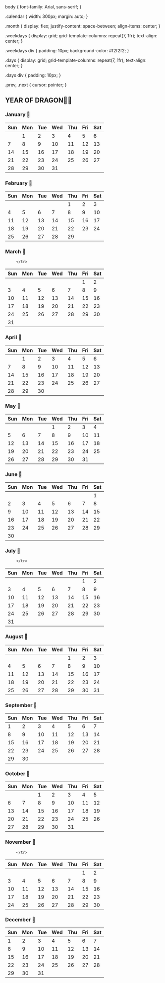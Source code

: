 <!DOCTYPE html>
<html lang="en">
<head>
    body {
  font-family: Arial, sans-serif;
}

.calendar {
  width: 300px;
  margin: auto;
}

.month {
  display: flex;
  justify-content: space-between;
  align-items: center;
}

.weekdays {
  display: grid;
  grid-template-columns: repeat(7, 1fr);
  text-align: center;
}

.weekdays div {
  padding: 10px;
  background-color: #f2f2f2;
}

.days {
  display: grid;
  grid-template-columns: repeat(7, 1fr);
  text-align: center;
}

.days div {
  padding: 10px;
}

.prev, .next {
  cursor: pointer;
}

<h2>YEAR OF DRAGON🐉🐲</h2>

<!-- January -->
<!-- January -->
<h3>January 🎉</h3>
<table>
  <thead>
    <tr>
      <th>Sun</th>
      <th>Mon</th>
      <th>Tue</th>
      <th>Wed</th>
      <th>Thu</th>
      <th>Fri</th>
      <th>Sat</th>
    </tr>
  </thead>
  <tbody>
    <!-- January -->
    <tr>
      <td></td><td class="monday holiday">1</td><td>2</td><td>3</td><td>4</td><td>5</td><td>6</td>
    </tr>
    <tr>
      <td>7</td><td>8</td><td>9</td><td>10</td><td>11</td><td>12</td><td>13</td>
    </tr>
    <tr>
      <td>14</td><td>15</td><td>16</td><td>17</td><td>18</td><td>19</td><td>20</td>
    </tr>
    <tr>
      <td>21</td><td>22</td><td>23</td><td>24</td><td>25</td><td>26</td><td>27</td>
    </tr>
    <tr>
      <td>28</td><td>29</td><td>30</td><td>31</td><td></td><td></td><td></td>
    </tr>
  </tbody>
</table>


<!-- February --><!-- February --><!-- <!-- February -->
<h3>February 💓</h3>
<table>
  <thead>
    <tr>
      <th>Sun</th>
      <th>Mon</th>
      <th>Tue</th>
      <th>Wed</th>
      <th>Thu</th>
      <th>Fri</th>
      <th>Sat</th>
    </tr>
  </thead>
  <tbody>
    <!-- February -->
    <tr>
      <td></td><td></td><td></td><td></td><td>1</td><td>2</td><td>3</td>
    </tr>
    <tr>
      <td>4</td><td>5</td><td>6</td><td>7</td><td>8</td><td class="friday holiday">9</td><td class="saturday holiday">10</td>
    </tr>
    <tr>
      <td>11</td><td>12</td><td>13</td><td>14</td><td>15</td><td>16</td><td>17</td>
    </tr>
    <tr>
      <td>18</td><td>19</td><td>20</td><td>21</td><td>22</td><td>23</td><td>24</td>
    </tr>
    <tr>
      <td class="sunday holiday">25</td><td>26</td><td>27</td><td>28</td><td>29</td><td></td><td></td>
    </tr>
  </tbody>
</table>

<!-- March -->
<h3>March 🌸</h3>
<table>
  <thead>
    <tr>
      <th>Sun</th>
      <th>Mon</th>
      <th>Tue</th>
      <th>Wed</th>
      <th>Thu</th>
      <th>Fri</th>
      <th>Sat</th>
    </tr>
  </thead>
  <tbody>
    <!-- March -->
    <tr>
      <td></td><td></td><td></td><td></td><td></td><td class="friday">1</td><td>2</td>
    </tr>
    <tr>
      <td>3</td><td>4</td><td>5</td><td>6</td><td>7</td><td>8</td><td>9</td>
    </tr>
    <tr>
      <td>10</td><td class="monday holiday">11</td><td class="tuesday holiday">12</td><td>13</td><td>14</td><td>15</td><td>16</td>
    </tr>
    <tr>
      <td>17</td><td>18</td><td>19</td><td>20</td><td>21</td><td>22</td><td>23</td>
    <tr>
    <tr>
      <td>24</td><td>25</td><td>26</td><td>27</td><td class="thursday holiday">28</td><td class="friday holiday">29</td><td class="saturday holiday">30</td>
      <tr>
      <tr>
      <td class="sunday holiday">31</td> 
   
         </tr>
  </tbody>
</table>

<!-- Add more months with the same styling and structure -->
<!-- April -->
<h3>April 🌷</h3>
<table>
  <thead>
    <tr>
      <th>Sun</th>
      <th>Mon</th>
      <th>Tue</th>
      <th>Wed</th>
      <th>Thu</th>
      <th>Fri</th>
      <th>Sat</th>
    </tr>
  </thead>
  <tbody>
    <!-- April -->    <tr>
      <td></td><td>1</td><td>2</td><td>3</td><td>4</td><td>5</td><td>6</td>
    </tr>
    <tr>
      <td>7</td><td class="monday holiday">8</td><td class="tuesday holiday">9</td><td class="wednesday holiday">10</td><td>11</td><td>12</td><td>13</td>
    </tr>
    <tr>
      <td>14</td><td>15</td><td>16</td><td>17</td><td>18</td><td>19</td><td>20</td>
    </tr>
    <tr>
      <td>21</td><td>22</td><td>23</td><td>24</td><td>25</td><td>26</td><td>27</td>
    </tr>
    <tr>
      <td>28</td><td>29</td><td>30</td></td><td></td><td></td><td></td>
    </tr>
  </tbody>
</table>


<!-- May -->
<h3>May 🌸</h3>
<table>
  <thead>
    <tr>
      <th>Sun</th>
      <th>Mon</th>
      <th>Tue</th>
      <th>Wed</th>
      <th>Thu</th>
      <th>Fri</th>
      <th>Sat</th>
    </tr>
  </thead>
  <tbody>
    <tr>
      <td></td>
      <td></td>
      <td></td>
      <td class="wednesday holiday">1</td>
      <td>2</td>
      <td>3</td>
      <td>4</td>
    </tr>
    <tr>
      <td>5</td>
      <td>6</td>
      <td>7</td>
      <td>8</td>
      <td>9</td>
      <td>10</td>
      <td>11</td>
    </tr>
    <tr>
      <td>12</td>
      <td>13</td>
      <td>14</td>
      <td>15</td>
      <td>16</td>
      <td>17</td>
      <td>18</td>
    </tr>
    <tr>
      <td>19</td>
      <td>20</td>
      <td>21</td>
      <td>22</td>
      <td>23</td>
      <td>24</td>
      <td>25</td>
    </tr>
    <tr>
      <td>26</td>
      <td>27</td>
      <td>28</td>
      <td>29</td>
      <td>30</td>
      <td>31</td>
      <td></td>
    </tr>
  </tbody>
</table>



  </thead>
  <tbody>
    <!-- June -->
    <!-- Add rows for June -->
  </tbody>
</table>
<!-- June -->
<h3>June 🌼</h3>
<table>
  <thead>
    <tr>
      <th>Sun</th>
      <th>Mon</th>
      <th>Tue</th>
      <th>Wed</th>
      <th>Thu</th>
      <th>Fri</th>
      <th>Sat</th>
    </tr>
  </thead>
  <tbody>
    <!-- June -->
    <tr>
      <td></td>
      <td></td>
      <td></td>
      <td></td>
      <td></td>
      <td></td>
      <td>1</td>
    </tr>
    <tr>
      <td>2</td>
      <td>3</td>
      <td>4</td>
      <td>5</td>
      <td>6</td>
      <td>7</td>
      <td>8</td>
    </tr>
    <tr>
      <td>9</td>
      <td>10</td>
      <td>11</td>
      <td class="wednesday holiday">12</td></td>
      <td>13</td>
      <td>14</td>
      <td>15</td>
    </tr>
    <tr>
      <td>16</td>
      <td class="monday holiday">17</td>
      <td>18</td>
      <td>19</td>
      <td>20</td>
      <td>21</td>
      <td>22</td>
    </tr>
    <tr>
      <td>23</td>
      <td>24</td>
      <td>25</td>
      <td>26</td>
      <td>27</td>
      <td>28</td>
      <td>29</td>
    </tr>
    <tr>
      <td>30</td>
      <td></td>
      <td></td>
      <td></td>
      <td></td>
      <td></td>
      <td></td>
    </tr>
  </tbody>
</table>

<!-- July -->
<h3>July  🍓</h3>
<tr>
  <td></td> <!-- Placeholder for July 1st, which is Monday --><table>
  <thead>
    <tr>
      <th>Sun</th>
      <th>Mon</th>
      <th>Tue</th>
      <th>Wed</th>
      <th>Thu</th>
      <th>Fri</th>
      <th>Sat</th>
    </tr>
  </thead>
  <tbody>
    <!-- March -->
    <tr>
      <td></td><td></td><td></td><td></td><td></td><td>1</td><td>2</td>
    </tr>
    <tr>
      <td>3</td><td>4</td><td>5</td><td>6</td><td>7</td><td>8</td><td>9</td>
    </tr>
    <tr>
      <td>10</td><td>11</td><td>12</td><td>13</td><td>14</td><td>15</td><td>16</td>
    </tr>
    <tr>
      <td>17</td><td>18</td><td>19</td><td>20</td><td>21</td><td>22</td><td>23</td>
    <tr>
    <tr>
      <td>24</td><td>25</td><td>26</td><td>27</td><td>28</td><td>29</td><td>30</td>
      <tr>
      <tr>
      <td>31</td> 
   
         </tr>



  </tbody>
</table>

<!-- August -->
<h3>August 🍄</h3>
<table>
  <thead>
    <tr>
      <th>Sun</th>
      <th>Mon</th>
      <th>Tue</th>
      <th>Wed</th>
      <th>Thu</th>
      <th>Fri</th>
      <th>Sat</th>
    </tr>
  </thead>
  <tbody>
    <!-- August -->
    <tr>
      <td></td><td></td><td></td><td></td><td>1</td><td>2</td><td>3</td>
    </tr>
    <tr>
      <td>4</td><td>5</td><td>6</td><td>7</td><td>8</td><td>9</td><td>10</td>
    </tr>
    <tr>
      <td>11</td><td>12</td><td>13</td><td>14</td><td>15</td><td>16</td><td>17</td>
    </tr>
    <tr>
      <td>18</td><td>19</td><td>20</td><td class="wednesday holiday">21</td><td>22</td><td>23</td><td>24</td>
    </tr>
    <tr>
      <td>25</td><td class="monday holiday">26</td><td>27</td><td>28</td><td>29</td><td>30</td><td>31</td>
    </tr>
    </tbody>
</table><!-- September -->
<h3>September 🍂</h3>
<table>
  <thead>
    <tr>
      <th>Sun</th>
      <th>Mon</th>
      <th>Tue</th>
      <th>Wed</th>
      <th>Thu</th>
      <th>Fri</th>
      <th>Sat</th>
    </tr>
  </thead>
  <tbody>
    <!-- September -->
    <tr>
      <td>1</td><td>2</td><td>3</td><td>4</td><td>5</td><td>6</td><td>7</td>
    </tr>
    <tr>
      <td>8</td><td>9</td><td>10</td><td>11</td><td>12</td><td>13</td><td>14</td>
    </tr>
    <tr>
      <td>15</td><td>16</td><td>17</td><td>18</td><td>19</td><td>20</td><td>21</td>
    <tr>
    <tr>
      <td>22</td><td>23</td><td>24</td><td>25</td><td>26</td><td>27</td><td>28</td>
    <tr>
    <tr>
      <td>29</td><td>30</td>

  </tbody>
</table>

<!-- October -->
<h3>October 🎃</h3>
<table>
  <thead>
    <tr>
      <th>Sun</th>
      <th>Mon</th>
      <th>Tue</th>
      <th>Wed</th>
      <th>Thu</th>
      <th>Fri</th>
      <th>Sat</th>
    </tr>
  </thead>
  <tbody>
    <!-- October -->
    <tr>
      <td></td><td></td><td>1</td><td>2</td><td>3</td><td>4</td><td>5</td>
    </tr>
    <tr>
      <td>6</td><td>7</td><td>8</td><td>9</td><td>10</td><td>11</td><td>12</td>
    </tr>
    <tr>
      <td>13</td><td>14</td><td>15</td><td>16</td><td>17</td><td>18</td><td>19</td>
    </tr>
    <tr>
      <td>20</td><td>21</td><td>22</td><td>23</td><td>24</td><td>25</td><td>26</td>
    </tr>
    <tr>
      <td>27</td><td>28</td><td>29</td><td>30</td><td>31</td><td></td><td></td>
    </tr>
  </tbody>
</table>



<!-- November -->
<h3>November 👻</h3><table>
  
  <thead>
    <tr>
      <th>Sun</th>
      <th>Mon</th>
      <th>Tue</th>
      <th>Wed</th>
      <th>Thu</th>
      <th>Fri</th>
      <th>Sat</th>
    </tr>
  </thead>
  <tbody>
    <!-- March -->
    <tr>
      <td></td><td></td><td></td><td></td><td></td><td class="friday holiday">1</td><td class="saturday holiday">2</td>
    </tr>
    <tr>
      <td>3</td><td>4</td><td>5</td><td>6</td><td>7</td><td>8</td><td>9</td>
    </tr>
    <tr>
      <td>10</td><td>11</td><td>12</td><td>13</td><td>14</td><td>15</td><td>16</td>
    </tr>
    <tr>
      <td>17</td><td>18</td><td>19</td><td>20</td><td>21</td><td>22</td><td>23</td>
    <tr>
    <tr>
      <td>24</td><td>25</td><td>26</td><td>27</td><td>28</td><td>29</td><td class="saturday holiday">30</td>
      <tr>
      <tr>
   
   
         </tr>
  </tbody>
</table>


<!-- December -->
<h3>December 🎄</h3><table>
  <thead>
    <tr>
      <th>Sun</th>
      <th>Mon</th>
      <th>Tue</th>
      <th>Wed</th>
      <th>Thu</th>
      <th>Fri</th>
      <th>Sat</th>
    </tr>
  </thead>
  <tbody>
    <!-- September -->
    <tr>
      <td>1</td><td>2</td><td>3</td><td>4</td><td>5</td><td>6</td><td>7</td>
    </tr>
    <tr>
      <td>8</td><td>9</td><td>10</td><td>11</td><td>12</td><td>13</td><td>14</td>
    </tr>
    <tr>
      <td>15</td><td>16</td><td>17</td><td>18</td><td>19</td><td>20</td><td>21</td>
    <tr>
    <tr>
      <td>22</td><td>23</td><td class="tuesday holiday">24</td><td class="wednesday holiday">25</td><td>26</td><td>27</td><td>28</td>
    <tr>
    <tr>
      <td>29</td><td class="monday holiday">30</td><td class="tuesday holiday">31</td>

  </tbody>
</table>

